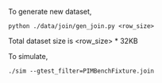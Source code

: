 
To generate new dataset,
```
python ./data/join/gen_join.py <row_size>
```
Total dataset size is <row_size> * 32KB

To simulate,
```
./sim --gtest_filter=PIMBenchFixture.join
```
